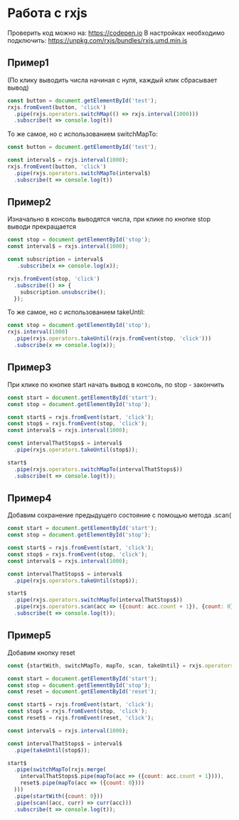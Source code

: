 # Работа с rxjs
Проверить код можно на: https://codepen.io
В настройках необходимо подключить: https://unpkg.com/rxjs/bundles/rxjs.umd.min.js

## Пример1
(По клику выводить числа начиная с нуля, каждый клик сбрасывает вывод)
```javascript
const button = document.getElementById('test');
rxjs.fromEvent(button, 'click')
  .pipe(rxjs.operators.switchMap(() => rxjs.interval(1000)))
  .subscribe(t => console.log(t))
```
То же самое, но с использованием switchMapTo:
```javascript
const button = document.getElementById('test');

const interval$ = rxjs.interval(1000);
rxjs.fromEvent(button, 'click')
  .pipe(rxjs.operators.switchMapTo(interval$)
  .subscribe(t => console.log(t))
```

## Пример2
Изначально в консоль выводятся числа, при клике по кнопке stop выводи прекращается
```javascript
const stop = document.getElementById('stop');
const interval$ = rxjs.interval(1000);

const subscription = interval$
   .subscribe(x => console.log(x));

rxjs.fromEvent(stop, 'click')
  .subscribe(() => {
    subscription.unsubscribe();
  });
```

То же самое, но с использованием takeUntil:
```javascript
const stop = document.getElementById('stop');
rxjs.interval(1000)
  .pipe(rxjs.operators.takeUntil(rxjs.fromEvent(stop, 'click')))
  .subscribe(x => console.log(x));
```

## Пример3
При клике по кнопке start начать вывод в консоль, по stop - закончить
```javascript
const start = document.getElementById('start');
const stop = document.getElementById('stop');

const start$ = rxjs.fromEvent(start, 'click');
const stop$ = rxjs.fromEvent(stop, 'click');
const interval$ = rxjs.interval(1000);

const intervalThatStops$ = interval$
  .pipe(rxjs.operators.takeUntil(stop$));

start$
  .pipe(rxjs.operators.switchMapTo(intervalThatStops$))
  .subscribe(t => console.log(t));
```

## Пример4
Добавим сохранение предыдущего состояние с помощью метода .scan(
```javascript
const start = document.getElementById('start');
const stop = document.getElementById('stop');

const start$ = rxjs.fromEvent(start, 'click');
const stop$ = rxjs.fromEvent(stop, 'click');
const interval$ = rxjs.interval(1000);

const intervalThatStops$ = interval$
  .pipe(rxjs.operators.takeUntil(stop$));

start$
  .pipe(rxjs.operators.switchMapTo(intervalThatStops$))
  .pipe(rxjs.operators.scan(acc => ({count: acc.count + 1}), {count: 0}))
  .subscribe(t => console.log(t));
```

## Пример5
Добавим кнопку reset
```javascript
const {startWith, switchMapTo, mapTo, scan, takeUntil} = rxjs.operators;

const start = document.getElementById('start');
const stop = document.getElementById('stop');
const reset = document.getElementById('reset');

const start$ = rxjs.fromEvent(start, 'click');
const stop$ = rxjs.fromEvent(stop, 'click');
const reset$ = rxjs.fromEvent(reset, 'click');

const interval$ = rxjs.interval(1000);

const intervalThatStops$ = interval$
  .pipe(takeUntil(stop$));

start$
  .pipe(switchMapTo(rxjs.merge(
    intervalThatStops$.pipe(mapTo(acc => ({count: acc.count + 1}))),
    reset$.pipe(mapTo(acc => ({count: 0})))
  )))
  .pipe(startWith({count: 0}))
  .pipe(scan((acc, curr) => curr(acc)))
  .subscribe(t => console.log(t));
```
